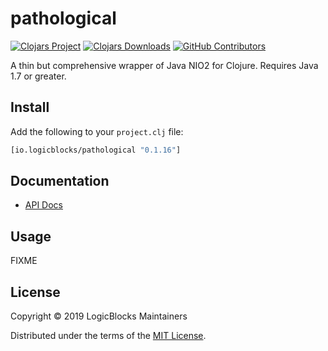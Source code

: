 # pathological

[![Clojars Project](https://img.shields.io/clojars/v/io.logicblocks/pathological.svg)](https://clojars.org/io.logicblocks/pathological)
[![Clojars Downloads](https://img.shields.io/clojars/dt/io.logicblocks/pathological.svg)](https://clojars.org/io.logicblocks/pathological)
[![GitHub Contributors](https://img.shields.io/github/contributors-anon/logicblocks/pathological.svg)](https://github.com/logicblocks/pathological/graphs/contributors)

A thin but comprehensive wrapper of Java NIO2 for Clojure. Requires Java 1.7 or 
greater.

## Install

Add the following to your `project.clj` file:

```clj
[io.logicblocks/pathological "0.1.16"]
```

## Documentation

* [API Docs](http://logicblocks.github.io/pathological)

## Usage

FIXME

## License

Copyright &copy; 2019 LogicBlocks Maintainers

Distributed under the terms of the 
[MIT License](http://opensource.org/licenses/MIT).
